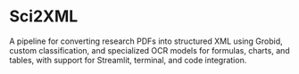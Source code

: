 # Sci2XML
A pipeline for converting research PDFs into structured XML using Grobid, custom classification, and specialized OCR models for formulas, charts, and tables, with support for Streamlit, terminal, and code integration.
